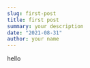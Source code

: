 ```yaml
---
slug: first-post
title: first post
summary: your description
date: "2021-08-31"
author: your name
---
```


hello